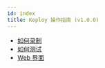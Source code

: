 ```yaml
---
id: index
title: Keploy 操作指南 (v1.0.0)
---
```


- [如何录制](/operation/record-operations)
- [如何测试](/operation/test-operations)
- [Web 界面](/operation/web-ui-operations)